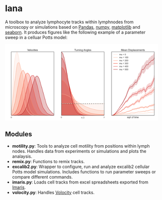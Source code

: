 lana
====

A toolbox to analyze lymphocyte tracks within lymphnodes from microscopy or simulations based on [Pandas](http://pandas.pydata.org/), [numpy](http://www.numpy.org/), [matplotlib](http://matplotlib.org/) and [seaborn](http://web.stanford.edu/~mwaskom/software/seaborn/). It produces figures like the following example of a parameter sweep in a celluar Potts model:

![alt text](Examples/sweep.png "Plot of a parameter sweep")


Modules
-------
  * **motility.py**: Tools to analyze cell motility from positions within lymph nodes. Handles data from experiments or simulations and plots the analaysis.
  * **remix.py**: Functions to remix tracks.
  * **excalib2.py**: Wrapper to configure, run and analyze excalib2 cellular Potts model simulations. Includes functions to run parameter sweeps or compare different commands.
  * **imaris.py**: Loads cell tracks from excel spreadsheets exported from [Imaris](http://www.bitplane.com/imaris/imaris).
  * **volocity.py**: Handles [Volocity](http://www.perkinelmer.co.uk/volocity) cell tracks.
